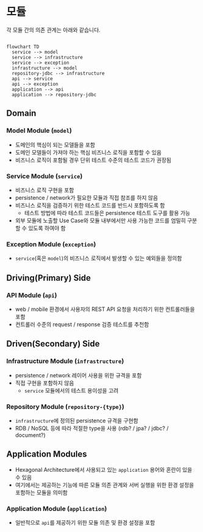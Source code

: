 # 모듈

각 모듈 간의 의존 관계는 아래와 같습니다.

```mermaid

flowchart TD
  service --> model
  service --> infrastructure
  service --> exception
  infrastructure --> model
  repository-jdbc --> infrastructure
  api --> service
  api --> exception
  application --> api
  application --> repository-jdbc

```

## Domain

### Model Module (`model`)

- 도메인의 핵심이 되는 모델들을 포함
- 도메인 모델들이 가져야 하는 핵심 비즈니스 로직을 포함할 수 있음
- 비즈니스 로직이 포함될 경우 단위 테스트 수준의 테스트 코드가 권장됨

### Service Module (`service`)

- 비즈니스 로직 구현을 포함
- persistence / network가 필요한 모듈과 직접 참조를 하지 않음
- 비즈니스 로직을 검증하기 위한 테스트 코드를 반드시 포함하도록 함
  - 테스트 방법에 따라 테스트 코드들은 persistence 테스트 도구를 활용 가능 
- 외부 모듈에 노출할 Use Case와 모듈 내부에서만 사용 가능한 코드를 엄밀히 구분할 수 있도록 하여야 함

### Exception Module (`exception`)

- `service`(혹은 `model`)의 비즈니스 로직에서 발생할 수 있는 예외들을 정의함

## Driving(Primary) Side

### API Module (`api`)

- web / mobile 환경에서 사용자의 REST API 요청을 처리하기 위한 컨트롤러들을 포함
- 컨트롤러 수준의 request / response 검증 테스트를 추천함

## Driven(Secondary) Side

### Infrastructure Module (`infrastructure`)

- persistence / network 레이어 사용을 위한 규격을 포함
- 직접 구현을 포함하지 않음
  - `service` 모듈에서의 테스트 용이성을 고려

### Repository Module (`repository-{type}`)

- `infrastructure`에 정의된 persistence 규격을 구현함
- RDB / NoSQL 등에 따라 적절한 type을 사용 (rdb? / jpa? / jdbc? / document?)

## Application Modules

- Hexagonal Architecture에서 사용되고 있는 `application` 용어와 혼란이 있을 수 있음
- 여기에서는 제공하는 기능에 따른 모듈 의존 관계와 서버 실행을 위한 환경 설정을 포함하는 모듈을 의미함

### Application Module (`application`)

- 일반적으로 `api`를 제공하기 위한 모듈 의존 및 환경 설정을 포함
